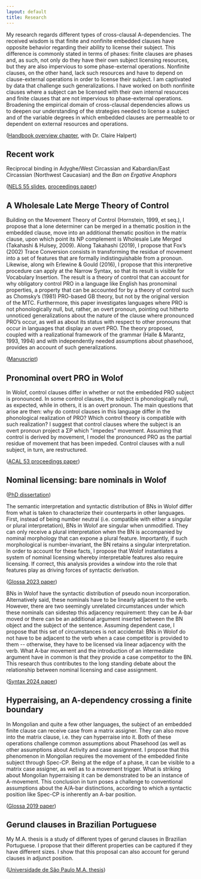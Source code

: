 ```yaml
---
layout: default
title: Research
---
```


My research regards different types of cross-clausal A-dependencies. The received wisdom is that finite and nonfinite embedded clauses have opposite behavior regarding their ability to license their subject. This difference is commonly stated in terms of phases: finite clauses are phases and, as such, not only do they have their own subject licensing resources, but they are also impervious to some phase-external operations. Nonfinite clauses, on the other hand, lack such resources and have to depend on clause-external operations in order to license their subject. I am captivated by data that challenge such generalizations. I have worked on both nonfinite clauses where a subject can be licensed with their own internal resources and finite clauses that are not impervious to phase-external operations. Broadening the empirical domain of cross-clausal dependencies allows us to deepen our understanding of the strategies needed to license a subject and of the variable degrees in which embedded clauses are permeable to or dependent on external resources and operations.

([Handbook overview chapter](https://lingbuzz.net/lingbuzz/007303), with Dr. Claire Halpert)

## Recent work

Reciprocal binding in Adyghe/West Circassian and Kabardian/East Circassian (Northwest Caucasian) and the _Ban on Ergative Anaphors_

([NELS 55 slides](files/NELS_2024_slides.pdf), [proceedings paper](files/NELS_55_proceedings_paper_Fong.pdf))

## A Wholesale Late Merge Theory of Control

Building on the Movement Theory of Control (Hornstein, 1999, et seq.), I propose that a lone determiner can be merged in a thematic position in the embedded clause, move into an additional thematic position in the matrix clause, upon which point its NP complement is Wholesale Late Merged (Takahashi & Hulsey, 2009). Along Takahashi (2019), I propose that Fox’s (2002) Trace Conversion consists in transforming the residue of movement into a set of features that are formally indistinguishable from a pronoun. Likewise, along wih Erlewine & Gould (2016), I propose that this interpretive procedure can apply at the Narrow Syntax, so that its result is visible for Vocabulary Insertion. The result is a theory of control that can account for why obligatory control PRO in a language like English has pronominal properties, a property that can be accounted for by a theory of control such as Chomsky’s (1981) PRO-based GB theory, but not by the original version of the MTC. Furthermore, this paper investigates languages where PRO is not phonologically null, but, rather, an overt pronoun, pointing out hitherto unnoticed generalizations about the nature of the clause where pronounced PRO’s occur, as well as about its status with respect to other pronouns that occur in languages that display an overt PRO. The theory proposed, coupled with a realizational framework of the grammar (Halle & Marantz, 1993, 1994) and with independently needed assumptions about phasehood, provides an account of such generalizations.

([Manuscript](https://lingbuzz.net/lingbuzz/007513))

## Pronominal overt PRO in Wolof

In Wolof, control clauses differ in whether or not the embedded PRO subject is pronounced. In some control clauses, the subject is phonologically null, as expected, while in others, it is an overt pronoun. The main questions that arise are then: why do control clauses in this language differ in the phonological realization of PRO? Which control theory is compatible with such realization? I suggest that control clauses where the subject is an overt pronoun project a ΣP which "impedes" movement. Assuming that control is derived by movement, I model the pronounced PRO as the partial residue of movement that has been impeded. Control clauses with a null subject, in turn, are restructured.

([ACAL 53 proceedings paper](https://doi.org/10.5281/zenodo.11189852))

## Nominal licensing: bare nominals in Wolof

([PhD dissertation](https://dspace.mit.edu/handle/1721.1/139864))

The semantic interpretation and syntactic distribution of BNs in Wolof differ from what is taken to characterize their counterparts in other languages. First, instead of being number neutral (i.e. compatible with either a singular or plural interpretation), BNs in Wolof are singular when unmodified. They can only receive a plural interpretation when the BN is accompanied by nominal morphology that can expone a plural feature. Importantly, if such morphological is number-invariant, the BN retains a singular interpretation. In order to account for these facts, I propose that Wolof instantiates a system of nominal licensing whereby interpretable features also require licensing. If correct, this analysis provides a window into the role that features play as driving forces of syntactic derivation. 

([Glossa 2023 paper](https://doi.org/10.16995/glossa.8581))

BNs in Wolof have the syntactic distribution of pseudo noun incorporation. Alternatively said, these nominals have to be linearly adjacent to the verb. However, there are two seemingly unrelated circumstances under which these nominals can sidestep this adjacency requirement: they can be A-bar moved or there can be an additional argument inserted between the BN object and the subject of the sentence. Assuming dependent case, I propose that this set of circumstances is not accidental: BNs in Wolof do not have to be adjacent to the verb when a case competitor is provided to them -- otherwise, they have to be licensed via linear adjacency with the verb. What A-bar movement and the introduction of an intermediate argument have in common is that they provide a case competitor to the BN. This research thus contributes to the long standing debate about the relationship between nominal licensing and case assignment.

([Syntax 2024 paper](https://onlinelibrary.wiley.com/doi/10.1111/synt.12282))

## Hyperraising, an A-dependency crossing a finite boundary

In Mongolian and quite a few other languages, the subject of an embedded finite clause can receive case from a matrix assigner. They can also move into the matrix clause, i.e. they can hyperraise into it. Both of these operations challenge common assumptions about Phasehood (as well as other assumptions about Activity and case assignment. I propose that this phenomenon in Mongolian requires the movement of the embedded finite subject through Spec-CP. Being at the edge of a phase, it can be visible to a matrix case assigner, as well as to a movement trigger. What is striking about Mongolian hyperraising it can be demonstrated to be an instance of A-movement. This conclusion in turn poses a challenge to conventional assumptions about the A/A-bar distinctions, according to which a syntactic position like Spec-CP is inherently an A-bar position.

([Glossa 2019 paper](https://doi.org/10.5334/gjgl.667))

## Gerund clauses in Brazilian Portuguese

My M.A. thesis is a study of different types of gerund clauses in Brazilian Portuguese. I propose that their different properties can be captured if they have different sizes. I show that this proposal can also account for gerund clauses in adjunct position.

([Universidade de São Paulo M.A. thesis](https://ling.auf.net/lingbuzz/002715))
